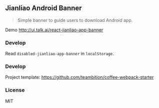 
Jianliao Android Banner
----

> Simple banner to guide users to download Android app.

Demo http://ui.talk.ai/react-jianliao-app-banner

### Develop

Read `disabled-jianliao-app-banner` in `localStorage`.

### Develop

Project template: https://github.com/teambition/coffee-webpack-starter

### License

MIT
